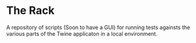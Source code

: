 The Rack
=====================

A repository of scripts (Soon to have a GUI) for running tests againsts the various
parts of the Twine applicaton in a local environment.
